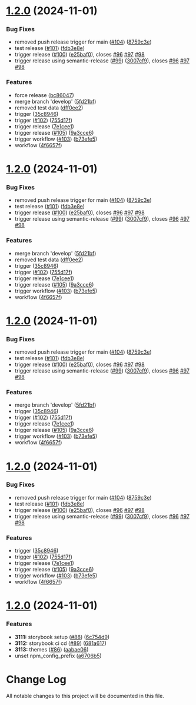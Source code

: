 # [1.2.0](https://github.com/tomcoolnl2/wiebecool/compare/v1.1.2...v1.2.0) (2024-11-01)


### Bug Fixes

* removed push release trigger for main ([#104](https://github.com/tomcoolnl2/wiebecool/issues/104)) ([8759c3e](https://github.com/tomcoolnl2/wiebecool/commit/8759c3ee812e8d08413d86e79b588b17d77a2802))
* test release ([#101](https://github.com/tomcoolnl2/wiebecool/issues/101)) ([fdb3e8e](https://github.com/tomcoolnl2/wiebecool/commit/fdb3e8e42a92a72c322916ccc99ee11bef7f6b99))
* trigger release ([#100](https://github.com/tomcoolnl2/wiebecool/issues/100)) ([e25baf0](https://github.com/tomcoolnl2/wiebecool/commit/e25baf05b06beccad948af7eded9052e23bbb711)), closes [#96](https://github.com/tomcoolnl2/wiebecool/issues/96) [#97](https://github.com/tomcoolnl2/wiebecool/issues/97) [#98](https://github.com/tomcoolnl2/wiebecool/issues/98)
* trigger release using semantic-release ([#99](https://github.com/tomcoolnl2/wiebecool/issues/99)) ([3007cf9](https://github.com/tomcoolnl2/wiebecool/commit/3007cf9f59c3875e0c122ea7d9bb5aafc6cd0522)), closes [#96](https://github.com/tomcoolnl2/wiebecool/issues/96) [#97](https://github.com/tomcoolnl2/wiebecool/issues/97) [#98](https://github.com/tomcoolnl2/wiebecool/issues/98)


### Features

* force release ([bc86047](https://github.com/tomcoolnl2/wiebecool/commit/bc86047b01db6ebe0d40d68aa7b329a9fbee5639))
* merge branch 'develop' ([5fd21bf](https://github.com/tomcoolnl2/wiebecool/commit/5fd21bf44224ea9484c54d4f92cdb057fb80f782))
* removed test data ([dff0ee2](https://github.com/tomcoolnl2/wiebecool/commit/dff0ee27d3fc68ec12b2fc5a051aef351c3c9f6c))
* trigger ([35c8946](https://github.com/tomcoolnl2/wiebecool/commit/35c89466ff69977970a707e5152da9868526f5f4))
* trigger ([#102](https://github.com/tomcoolnl2/wiebecool/issues/102)) ([755d17f](https://github.com/tomcoolnl2/wiebecool/commit/755d17fd4a1bc569a7ccef755417730a383fbeeb))
* trigger release ([7e1cee1](https://github.com/tomcoolnl2/wiebecool/commit/7e1cee18ca909cfd273f66e4c534f27f5c19d712))
* trigger release ([#105](https://github.com/tomcoolnl2/wiebecool/issues/105)) ([9a3cce6](https://github.com/tomcoolnl2/wiebecool/commit/9a3cce6569d7609c53888f24ba7b68adb5505373))
* trigger workflow ([#103](https://github.com/tomcoolnl2/wiebecool/issues/103)) ([b73efe5](https://github.com/tomcoolnl2/wiebecool/commit/b73efe546551c9ced5d070e9e65dea0f243c21dd))
* workflow ([4f6657f](https://github.com/tomcoolnl2/wiebecool/commit/4f6657ff4102d9bfee48a9b44ae9026230ea2d4d))

# [1.2.0](https://github.com/tomcoolnl2/wiebecool/compare/v1.1.2...v1.2.0) (2024-11-01)


### Bug Fixes

* removed push release trigger for main ([#104](https://github.com/tomcoolnl2/wiebecool/issues/104)) ([8759c3e](https://github.com/tomcoolnl2/wiebecool/commit/8759c3ee812e8d08413d86e79b588b17d77a2802))
* test release ([#101](https://github.com/tomcoolnl2/wiebecool/issues/101)) ([fdb3e8e](https://github.com/tomcoolnl2/wiebecool/commit/fdb3e8e42a92a72c322916ccc99ee11bef7f6b99))
* trigger release ([#100](https://github.com/tomcoolnl2/wiebecool/issues/100)) ([e25baf0](https://github.com/tomcoolnl2/wiebecool/commit/e25baf05b06beccad948af7eded9052e23bbb711)), closes [#96](https://github.com/tomcoolnl2/wiebecool/issues/96) [#97](https://github.com/tomcoolnl2/wiebecool/issues/97) [#98](https://github.com/tomcoolnl2/wiebecool/issues/98)
* trigger release using semantic-release ([#99](https://github.com/tomcoolnl2/wiebecool/issues/99)) ([3007cf9](https://github.com/tomcoolnl2/wiebecool/commit/3007cf9f59c3875e0c122ea7d9bb5aafc6cd0522)), closes [#96](https://github.com/tomcoolnl2/wiebecool/issues/96) [#97](https://github.com/tomcoolnl2/wiebecool/issues/97) [#98](https://github.com/tomcoolnl2/wiebecool/issues/98)


### Features

* merge branch 'develop' ([5fd21bf](https://github.com/tomcoolnl2/wiebecool/commit/5fd21bf44224ea9484c54d4f92cdb057fb80f782))
* removed test data ([dff0ee2](https://github.com/tomcoolnl2/wiebecool/commit/dff0ee27d3fc68ec12b2fc5a051aef351c3c9f6c))
* trigger ([35c8946](https://github.com/tomcoolnl2/wiebecool/commit/35c89466ff69977970a707e5152da9868526f5f4))
* trigger ([#102](https://github.com/tomcoolnl2/wiebecool/issues/102)) ([755d17f](https://github.com/tomcoolnl2/wiebecool/commit/755d17fd4a1bc569a7ccef755417730a383fbeeb))
* trigger release ([7e1cee1](https://github.com/tomcoolnl2/wiebecool/commit/7e1cee18ca909cfd273f66e4c534f27f5c19d712))
* trigger release ([#105](https://github.com/tomcoolnl2/wiebecool/issues/105)) ([9a3cce6](https://github.com/tomcoolnl2/wiebecool/commit/9a3cce6569d7609c53888f24ba7b68adb5505373))
* trigger workflow ([#103](https://github.com/tomcoolnl2/wiebecool/issues/103)) ([b73efe5](https://github.com/tomcoolnl2/wiebecool/commit/b73efe546551c9ced5d070e9e65dea0f243c21dd))
* workflow ([4f6657f](https://github.com/tomcoolnl2/wiebecool/commit/4f6657ff4102d9bfee48a9b44ae9026230ea2d4d))

# [1.2.0](https://github.com/tomcoolnl2/wiebecool/compare/v1.1.2...v1.2.0) (2024-11-01)


### Bug Fixes

* removed push release trigger for main ([#104](https://github.com/tomcoolnl2/wiebecool/issues/104)) ([8759c3e](https://github.com/tomcoolnl2/wiebecool/commit/8759c3ee812e8d08413d86e79b588b17d77a2802))
* test release ([#101](https://github.com/tomcoolnl2/wiebecool/issues/101)) ([fdb3e8e](https://github.com/tomcoolnl2/wiebecool/commit/fdb3e8e42a92a72c322916ccc99ee11bef7f6b99))
* trigger release ([#100](https://github.com/tomcoolnl2/wiebecool/issues/100)) ([e25baf0](https://github.com/tomcoolnl2/wiebecool/commit/e25baf05b06beccad948af7eded9052e23bbb711)), closes [#96](https://github.com/tomcoolnl2/wiebecool/issues/96) [#97](https://github.com/tomcoolnl2/wiebecool/issues/97) [#98](https://github.com/tomcoolnl2/wiebecool/issues/98)
* trigger release using semantic-release ([#99](https://github.com/tomcoolnl2/wiebecool/issues/99)) ([3007cf9](https://github.com/tomcoolnl2/wiebecool/commit/3007cf9f59c3875e0c122ea7d9bb5aafc6cd0522)), closes [#96](https://github.com/tomcoolnl2/wiebecool/issues/96) [#97](https://github.com/tomcoolnl2/wiebecool/issues/97) [#98](https://github.com/tomcoolnl2/wiebecool/issues/98)


### Features

* merge branch 'develop' ([5fd21bf](https://github.com/tomcoolnl2/wiebecool/commit/5fd21bf44224ea9484c54d4f92cdb057fb80f782))
* trigger ([35c8946](https://github.com/tomcoolnl2/wiebecool/commit/35c89466ff69977970a707e5152da9868526f5f4))
* trigger ([#102](https://github.com/tomcoolnl2/wiebecool/issues/102)) ([755d17f](https://github.com/tomcoolnl2/wiebecool/commit/755d17fd4a1bc569a7ccef755417730a383fbeeb))
* trigger release ([7e1cee1](https://github.com/tomcoolnl2/wiebecool/commit/7e1cee18ca909cfd273f66e4c534f27f5c19d712))
* trigger release ([#105](https://github.com/tomcoolnl2/wiebecool/issues/105)) ([9a3cce6](https://github.com/tomcoolnl2/wiebecool/commit/9a3cce6569d7609c53888f24ba7b68adb5505373))
* trigger workflow ([#103](https://github.com/tomcoolnl2/wiebecool/issues/103)) ([b73efe5](https://github.com/tomcoolnl2/wiebecool/commit/b73efe546551c9ced5d070e9e65dea0f243c21dd))
* workflow ([4f6657f](https://github.com/tomcoolnl2/wiebecool/commit/4f6657ff4102d9bfee48a9b44ae9026230ea2d4d))

# [1.2.0](https://github.com/tomcoolnl2/wiebecool/compare/v1.1.2...v1.2.0) (2024-11-01)


### Bug Fixes

* removed push release trigger for main ([#104](https://github.com/tomcoolnl2/wiebecool/issues/104)) ([8759c3e](https://github.com/tomcoolnl2/wiebecool/commit/8759c3ee812e8d08413d86e79b588b17d77a2802))
* test release ([#101](https://github.com/tomcoolnl2/wiebecool/issues/101)) ([fdb3e8e](https://github.com/tomcoolnl2/wiebecool/commit/fdb3e8e42a92a72c322916ccc99ee11bef7f6b99))
* trigger release ([#100](https://github.com/tomcoolnl2/wiebecool/issues/100)) ([e25baf0](https://github.com/tomcoolnl2/wiebecool/commit/e25baf05b06beccad948af7eded9052e23bbb711)), closes [#96](https://github.com/tomcoolnl2/wiebecool/issues/96) [#97](https://github.com/tomcoolnl2/wiebecool/issues/97) [#98](https://github.com/tomcoolnl2/wiebecool/issues/98)
* trigger release using semantic-release ([#99](https://github.com/tomcoolnl2/wiebecool/issues/99)) ([3007cf9](https://github.com/tomcoolnl2/wiebecool/commit/3007cf9f59c3875e0c122ea7d9bb5aafc6cd0522)), closes [#96](https://github.com/tomcoolnl2/wiebecool/issues/96) [#97](https://github.com/tomcoolnl2/wiebecool/issues/97) [#98](https://github.com/tomcoolnl2/wiebecool/issues/98)


### Features

* trigger ([35c8946](https://github.com/tomcoolnl2/wiebecool/commit/35c89466ff69977970a707e5152da9868526f5f4))
* trigger ([#102](https://github.com/tomcoolnl2/wiebecool/issues/102)) ([755d17f](https://github.com/tomcoolnl2/wiebecool/commit/755d17fd4a1bc569a7ccef755417730a383fbeeb))
* trigger release ([7e1cee1](https://github.com/tomcoolnl2/wiebecool/commit/7e1cee18ca909cfd273f66e4c534f27f5c19d712))
* trigger release ([#105](https://github.com/tomcoolnl2/wiebecool/issues/105)) ([9a3cce6](https://github.com/tomcoolnl2/wiebecool/commit/9a3cce6569d7609c53888f24ba7b68adb5505373))
* trigger workflow ([#103](https://github.com/tomcoolnl2/wiebecool/issues/103)) ([b73efe5](https://github.com/tomcoolnl2/wiebecool/commit/b73efe546551c9ced5d070e9e65dea0f243c21dd))
* workflow ([4f6657f](https://github.com/tomcoolnl2/wiebecool/commit/4f6657ff4102d9bfee48a9b44ae9026230ea2d4d))

# [1.2.0](https://github.com/tomcoolnl2/wiebecool/compare/v1.1.0...v1.2.0) (2024-11-01)


### Features

* **3111:** storybook setup ([#88](https://github.com/tomcoolnl2/wiebecool/issues/88)) ([6c754d9](https://github.com/tomcoolnl2/wiebecool/commit/6c754d96a6386d696c82d61eea39c074df07315d))
* **3112:** storybook ci cd ([#89](https://github.com/tomcoolnl2/wiebecool/issues/89)) ([681a617](https://github.com/tomcoolnl2/wiebecool/commit/681a6171e7a669de7ba4e4a55c60982e135cadda))
* **3113:** themes ([#86](https://github.com/tomcoolnl2/wiebecool/issues/86)) ([aabae06](https://github.com/tomcoolnl2/wiebecool/commit/aabae064b3fd93398fd90c404f0e43241b72ddd8))
* unset npm_config_prefix ([a6706b5](https://github.com/tomcoolnl2/wiebecool/commit/a6706b5968440388718b164f77191445dd459bf6))

# Change Log

All notable changes to this project will be documented in this file.
